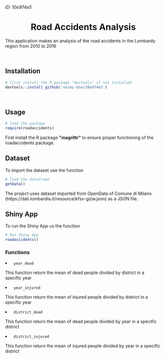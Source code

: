 <i> ID: 10e974e5 </i>

<h1 align="center">Road Accidents Analysis</h1>
<p> This application makes an analysis of the road accidents in the Lombardy region from 2010 to 2016 </p>
<br>

<h2> Installation</h2>

```R
# first install the R package "devtools" if not installed
devtools::install_github('unimi-dse/10e974e5')
```
<br>

<h2> Usage </h2>

```r
# load the package
require(roadaccidents)
``` 

<p> First install the R package <b> "magrittr" </b>  to ensure proper functioning of the roadaccidents package. 

<h2> Dataset </h2>
<p> To import the dataset use the function </p>

```r
# load the dataframe 
getData()
```
<p> The project uses dataset imported from OpenData of Comune di Milano (https://dati.lombardia.it/resource/kfsx-gizw.json) as a JSON file. </p>

<h2> Shiny App </h2>
<p> To run the Shiny App us the function </p>

```r
# Run Shiny App
roadaccidents()
```

<h3> Functions </h3>
<li><code> year_dead</code></li>
<p> This function return the mean of dead people divided by district in a specific year</p>
<li><code> year_injured</code></li>
<p> This function return the mean of injured people divided by district in a specific year</p>
<li><code> district_dead</code></li>
<p> This function return the mean of dead people divided by year in a specific district</p>
<li><code> district_injured</code></li>
<p> This function return the mean of injured people divided by year in a specific district</p>

